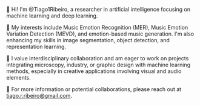 
👋 Hi! I'm @Tiago1Ribeiro, a researcher in artificial intelligence focusing on machine learning and deep learning.

🌱 My interests include Music Emotion Recognition (MER), Music Emotion Variation Detection (MEVD), and emotion-based music generation. I'm also enhancing my skills in image segmentation, object detection, and representation learning.

🤝 I value interdisciplinary collaboration and am eager to work on projects integrating microscopy, industry, or graphic design with machine learning methods, especially in creative applications involving visual and audio elements.

📩 For more information or potential collaborations, please reach out at tiago.r.ribeiro@gmail.com.
